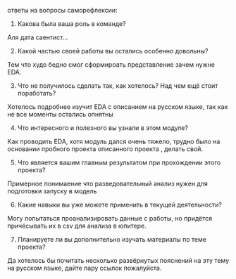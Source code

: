 ответы на вопросы саморефлексии:

1. Какова была ваша роль в команде?

 Аля дата саентист...

2. Какой частью своей работы вы остались особенно довольны?

 Тем что худо бедно смог сформироать представление зачем нужне EDA.

3. Что не получилось сделать так, как хотелось? Над чем ещё стоит поработать?

 Хотелось подробнее изучит EDA с описанием на русском языке, так как не все моменты остались опнятны

4. Что интересного и полезного вы узнали в этом модуле?

 Как проводить EDA, хотя модуль дался очень тяжело, трудно было на основании пробного проекта описанного проекта , делать свой.

5. Что является вашим главным результатом при прохождении этого проекта?

 Примерное понимаение что разведовательный анализ нужен для подготовки запуску в модель

6. Какие навыки вы уже можете применить в текущей деятельности?

 Могу попытаться проанализировать данные с работы, но придётся причёсывать их в csv для анализа в юпитере.

7. Планируете ли вы дополнительно изучать материалы по теме проекта?

 Да хотелось бы почитать несколько развёрнутых пояснений на эту тему на русском языке, дайте пару ссылок пожалуйста.

